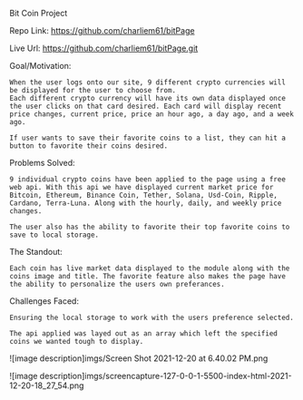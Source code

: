 Bit Coin Project

Repo Link: https://github.com/charliem61/bitPage

Live Url: https://github.com/charliem61/bitPage.git

Goal/Motivation:

    When the user logs onto our site, 9 different crypto currencies will be displayed for the user to choose from.
    Each different crypto currency will have its own data displayed once the user clicks on that card desired. Each card will display recent price changes, current price, price an hour ago, a day ago, and a week ago.

    If user wants to save their favorite coins to a list, they can hit a button to favorite their coins desired.

Problems Solved:

    9 individual crypto coins have been applied to the page using a free web api. With this api we have displayed current market price for Bitcoin, Ethereum, Binance Coin, Tether, Solana, Usd-Coin, Ripple, Cardano, Terra-Luna. Along with the hourly, daily, and weekly price changes.

    The user also has the ability to favorite their top favorite coins to save to local storage.

The Standout:

    Each coin has live market data displayed to the module along with the coins image and title. The favorite feature also makes the page have the ability to personalize the users own preferances.

Challenges Faced:

    Ensuring the local storage to work with the users preference selected.

    The api applied was layed out as an array which left the specified coins we wanted tough to display.

![image description]imgs/Screen Shot 2021-12-20 at 6.40.02 PM.png

![image description]imgs/screencapture-127-0-0-1-5500-index-html-2021-12-20-18_27_54.png
